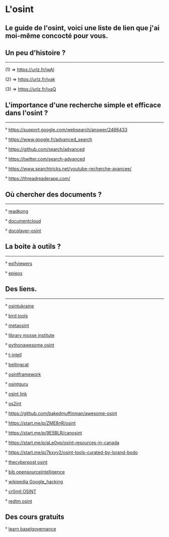 # L'osint

## Le guide de l'osint, voici une liste de lien que j'ai moi-même concocté pour vous.

## Un peu d'histoire ?
----------------------

(1) => https://urlz.fr/jwAl

(2) => https://urlz.fr/jvak

(3) => https://urlz.fr/jvaQ

## L'importance d'une recherche simple et efficace dans l'osint ?
-----------------------------------------------------------------

° https://support.google.com/websearch/answer/2466433

° https://www.google.fr/advanced_search

° https://github.com/search/advanced

° https://twitter.com/search-advanced

° https://www.searchtricks.net/youtube-recherche-avancee/

° https://threadreaderapp.com/


## Où chercher des documents ?
------------------------------

° [readkong](https://www.readkong.com/search/1)

° [documentcloud](https://www.documentcloud.org/app?q=)

° [docplayer-osint](https://docplayer.net/search/?q=osint)

## La boite à outils ?
----------------------

° [exifviewers](https://exifviewers.com/)

° [epieos](https://epieos.com/)


## Des liens.
------------

° [osintukraine](https://osintukraine.com/)

° [bird tools](https://bird.tools/tools/)

° [metaosint](https://metaosint.github.io/)

° [library mosse institute](https://library.mosse-institute.com/cyber-domains/osint.html)

° [pythonawesome osint](https://pythonawesome.com/osint-cybersecurity-tools-for-python/#-meta-search)

° [t-intell](https://t-intell.com/)

° [bellingcat](https://www.bellingcat.com/)

° [osintframework](https://osintframework.com/)

° [osintguru](https://www.osintguru.com/)

° [osint link](https://osint.link/)

° [os2int](https://os2int.com/toolbox/)

° https://github.com/bakedmuffinman/awesome-osint

° https://start.me/p/ZME8nR/osint

° https://start.me/p/9E5BLR/canosint

° https://start.me/p/aLe0vp/osint-resources-in-canada

° https://start.me/p/7kxyy2/osint-tools-curated-by-lorand-bodo

° [thecyberpost osint](https://thecyberpost.com/open-source-intelligence-osint-tools/)

° [bib opensourceintelligence](https://bib.opensourceintelligence.biz/)

° [wikipedia Google_hacking](https://fr.wikipedia.org/wiki/Google_hacking)

° [cr0mll OSINT](https://cr0mll.github.io/cyberclopaedia/Reconnaissance/OSINT/index.html)

° [redtm osint](https://redtm.com/reconnaissance/open-source-intelligence-osint/)

Des cours gratuits
-----------------

° [learn baselgovernance](https://learn.baselgovernance.org/)


